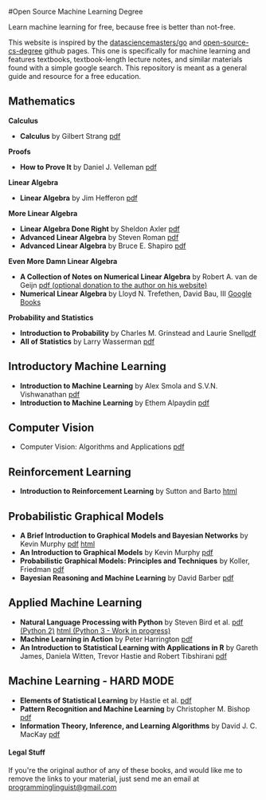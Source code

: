 #Open Source Machine Learning Degree

Learn machine learning for free, because free is better than not-free.

This website is inspired by the <a href='https://github.com/datasciencemasters/go'>datasciencemasters/go</a> and <a href='https://github.com/mvillaloboz/open-source-cs-degree'>open-source-cs-degree</a> github pages. This one is specifically for machine learning and features textbooks, textbook-length lecture notes, and similar materials found with a simple google search. This repository is meant as a general guide and resource for a free education. 

## Mathematics

**Calculus**

  * **Calculus** by Gilbert Strang <a href='http://ocw.mit.edu/ans7870/resources/Strang/Edited/Calculus/Calculus.pdf'>pdf</a>

**Proofs**

  * **How to Prove It** by Daniel J. Velleman <a href='https://opeconomica.files.wordpress.com/2014/08/daniel-j-velleman-how-to-prove-it.pdf'>pdf</a>

**Linear Algebra**

  * **Linear Algebra** by Jim Hefferon <a href='http://joshua.smcvt.edu/linearalgebra/book.pdf'>pdf</a>

**More Linear Algebra**

  * **Linear Algebra Done Right** by Sheldon Axler <a href='http://fetweb.ju.edu.jo/staff/EE/jrahhal/PDF/sc%20-%20Linear%20Algebra%20Done%20Right.pdf'>pdf</a>
  * **Advanced Linear Algebra** by Steven Roman <a href='http://ksu.edu.sa/sites/py/ar/mpy/departments/math/learnResources/ResourceCenter/Documents/Advanced%20Linear%20Algebra%20-%20Steven%20Roman.pdf'>pdf</a>
  * **Advanced Linear Algebra** by Bruce E. Shapiro <a href='http://beshapiro.com/math462/462notes.pdf'>pdf</a>

**Even More Damn Linear Algebra**

  * **A Collection of Notes on Numerical Linear Algebra** by Robert A. van de Geijn <a href='http://www.cs.utexas.edu/users/flame/Notes/NotesOnNLA.pdf'>pdf (optional donation to the author on his website)</a>
  * **Numerical Linear Algebra** by Lloyd N. Trefethen, David Bau, III <a href='https://books.google.com/books?id=bj-Lu6zjWbEC&pg=PA8&source=gbs_toc_r&cad=3#v=onepage&q&f=false'>Google Books</a>

**Probability and Statistics**

  * **Introduction to Probability** by Charles M. Grinstead and Laurie Snell<a href='https://www.dartmouth.edu/~chance/teaching_aids/books_articles/probability_book/amsbook.mac.pdf'>pdf</a>
  * **All of Statistics** by Larry Wasserman <a href='http://www.ic.unicamp.br/~wainer/cursos/1s2013/ml/livro.pdf'>pdf</a>


## Introductory Machine Learning

  * **Introduction to Machine Learning** by Alex Smola and S.V.N. Vishwanathan <a href='http://alex.smola.org/drafts/thebook.pdf'>pdf</a>
  * **Introduction to Machine Learning** by Ethem Alpaydin <a href='http://stp.lingfil.uu.se/~santinim/ml/2014/Alpaydin2010_IntroductionToMl_2ed.pdf'>pdf</a>

## Computer Vision

  * Computer Vision: Algorithms and Applications <a href='http://szeliski.org/Book/drafts/SzeliskiBook_20100903_draft.pdf'>pdf</a>

## Reinforcement Learning 

  * **Introduction to Reinforcement Learning** by Sutton and Barto <a href='http://webdocs.cs.ualberta.ca/~sutton/book/the-book.html'>html</a>

## Probabilistic Graphical Models

  * **A Brief Introduction to Graphical Models and Bayesian Networks** by Kevin Murphy <a href='http://www.cs.ubc.ca/~murphyk/Bayes/bayes_tutorial.pdf'>pdf</a> <a href='http://www.cs.ubc.ca/~murphyk/Bayes/bnintro.html'>html</a>
  * **An Introduction to Graphical Models** by Kevin Murphy <a href='http://www.cs.ubc.ca/~murphyk/Papers/intro_gm.pdf'>pdf</a>
  * **Probabilistic Graphical Models: Principles and Techniques** by Koller, Friedman <a href='http://vk.com/doc168073_304660839?hash=39a33dd8aa6b141d8a&dl=b667454bc650f66cc0'>pdf</a>
  * **Bayesian Reasoning and Machine Learning** by David Barber <a href='http://web4.cs.ucl.ac.uk/staff/D.Barber/textbook/090310.pdf'>pdf</a>

## Applied Machine Learning

  * **Natural Language Processing with Python** by Steven Bird et al. <a href='http://victoria.lviv.ua/html/fl5/NaturalLanguageProcessingWithPython.pdf'>pdf (Python 2)</a> <a href=**http://www.nltk.org/book/**>html (Python 3 - Work in progress)</a>
  * **Machine Learning in Action** by Peter Harrington <a href='http://www2.ift.ulaval.ca/~chaib/IFT-4102-7025/public_html/Fichiers/Machine_Learning_in_Action.pdf'>pdf</a>
  * **An Introduction to Statistical Learning with Applications in R** by Gareth James, Daniela Witten, Trevor Hastie and Robert Tibshirani <a href=**http://www-bcf.usc.edu/~gareth/ISL/ISLR%20Fourth%20Printing.pdf**>pdf</a>

## Machine Learning - HARD MODE

  * **Elements of Statistical Learning** by Hastie et al. <a href='http://statweb.stanford.edu/~tibs/ElemStatLearn/'>pdf</a>
  * **Pattern Recognition and Machine Learning** by Christopher M. Bishop <a href='http://www.rmki.kfki.hu/~banmi/elte/Bishop%20-%20Pattern%20Recognition%20and%20Machine%20Learning.pdf'>pdf</a>
  * **Information Theory, Inference, and Learning Algorithms** by David J. C. MacKay <a href='http://www.inference.phy.cam.ac.uk/itprnn/book.pdf'>pdf</a>

#### Legal Stuff
If you're the original author of any of these books, and would like me to remove the links to your material, just send me an email at programminglinguist@gmail.com
